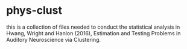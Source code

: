 # phys-clust

this is a collection of files needed to conduct the statistical analysis in Hwang, Wright and Hanlon (2016), Estimation and Testing Problems in Auditory Neuroscience via Clustering.
